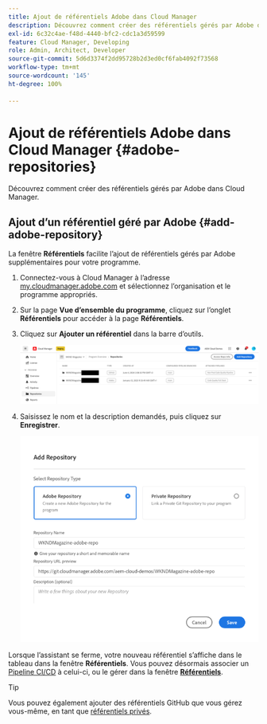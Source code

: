 ```yaml
---
title: Ajout de référentiels Adobe dans Cloud Manager
description: Découvrez comment créer des référentiels gérés par Adobe dans Cloud Manager.
exl-id: 6c32c4ae-f48d-4440-bfc2-cdc1a3d59599
feature: Cloud Manager, Developing
role: Admin, Architect, Developer
source-git-commit: 5d6d3374f2dd95728b2d3ed0cf6fab4092f73568
workflow-type: tm+mt
source-wordcount: '145'
ht-degree: 100%

---
```


# Ajout de référentiels Adobe dans Cloud Manager {#adobe-repositories}

Découvrez comment créer des référentiels gérés par Adobe dans Cloud Manager.

## Ajout d’un référentiel géré par Adobe {#add-adobe-repository}

La fenêtre **Référentiels** facilite l’ajout de référentiels gérés par Adobe supplémentaires pour votre programme.

1. Connectez-vous à Cloud Manager à l’adresse [my.cloudmanager.adobe.com](https://my.cloudmanager.adobe.com/) et sélectionnez l’organisation et le programme appropriés.

1. Sur la page **Vue d’ensemble du programme**, cliquez sur l’onglet **Référentiels** pour accéder à la page **Référentiels**.

1. Cliquez sur **Ajouter un référentiel** dans la barre d’outils.

   ![Bouton Ajouter un référentiel](assets/add-repository.png)

1. Saisissez le nom et la description demandés, puis cliquez sur **Enregistrer**.

   ![Boîte de dialogue Ajouter un référentiel](assets/add-adobe-repository.png)

Lorsque l’assistant se ferme, votre nouveau référentiel s’affiche dans le tableau dans la fenêtre **Référentiels**. Vous pouvez désormais associer un [Pipeline CI/CD](/help/implementing/cloud-manager/configuring-pipelines/introduction-ci-cd-pipelines.md) à celui-ci, ou le gérer dans la fenêtre [**Référentiels**](managing-repositories.md).

>[!TIP]
>
>Vous pouvez également ajouter des référentiels GitHub que vous gérez vous-même, en tant que [référentiels privés](private-repositories.md).

